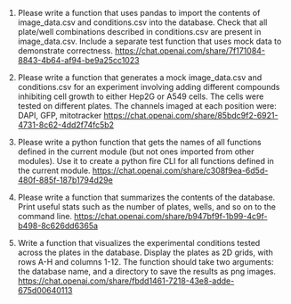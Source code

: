 1. Please write a function that uses pandas to import the contents of image_data.csv and conditions.csv into the database. Check that all plate/well combinations described in conditions.csv are present in image_data.csv. Include a separate test function that uses mock data to demonstrate correctness.
https://chat.openai.com/share/7f171084-8843-4b64-af94-be9a25cc1023

2. Please write a function that generates a mock image_data.csv and conditions.csv for an experiment involving adding different compounds inhibiting cell growth to either Hep2G or A549 cells. The cells were tested on different plates. The channels imaged at each position were: DAPI, GFP, mitotracker
https://chat.openai.com/share/85bdc9f2-6921-4731-8c62-4dd2f74fc5b2

3. Please write a python function that gets the names of all functions defined in the current module (but not ones imported from other modules). Use it to create a python fire CLI for all functions defined in the current module.
https://chat.openai.com/share/c308f9ea-6d5d-480f-885f-187b1794d29e

4. Please write a function that summarizes the contents of the database. Print useful stats such as the number of plates, wells, and so on to the command line.
https://chat.openai.com/share/b947bf9f-1b99-4c9f-b498-8c626dd6365a

5. Write a function that visualizes the experimental conditions tested across the plates in the database. Display the plates as 2D grids, with rows A-H and columns 1-12. The function should take two arguments: the database name, and a directory to save the results as png images.
https://chat.openai.com/share/fbdd1461-7218-43e8-adde-675d00640113
